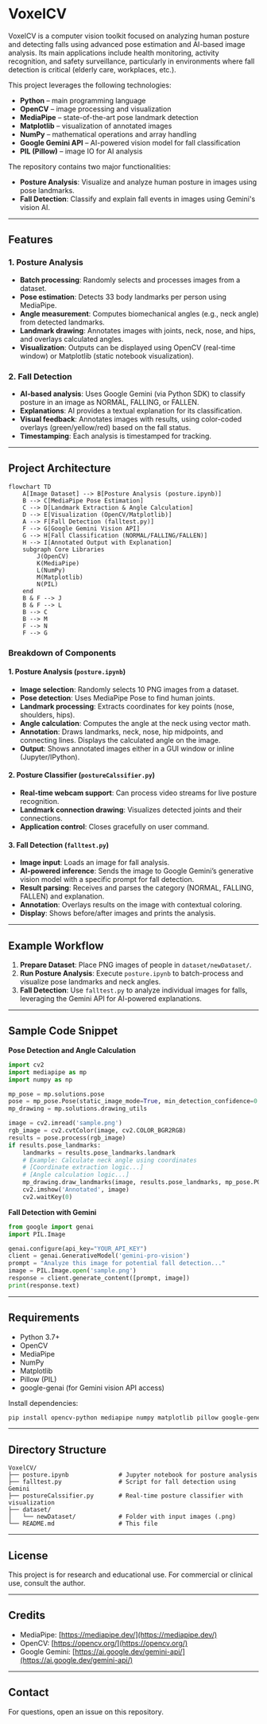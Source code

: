 # VoxelCV

VoxelCV is a computer vision toolkit focused on analyzing human posture and detecting falls using advanced pose estimation and AI-based image analysis. Its main applications include health monitoring, activity recognition, and safety surveillance, particularly in environments where fall detection is critical (elderly care, workplaces, etc.).

This project leverages the following technologies:
- **Python** – main programming language
- **OpenCV** – image processing and visualization
- **MediaPipe** – state-of-the-art pose landmark detection
- **Matplotlib** – visualization of annotated images
- **NumPy** – mathematical operations and array handling
- **Google Gemini API** – AI-powered vision model for fall classification
- **PIL (Pillow)** – image IO for AI analysis

The repository contains two major functionalities:
- **Posture Analysis**: Visualize and analyze human posture in images using pose landmarks.
- **Fall Detection**: Classify and explain fall events in images using Gemini's vision AI.

---

## Features

### 1. Posture Analysis
- **Batch processing**: Randomly selects and processes images from a dataset.
- **Pose estimation**: Detects 33 body landmarks per person using MediaPipe.
- **Angle measurement**: Computes biomechanical angles (e.g., neck angle) from detected landmarks.
- **Landmark drawing**: Annotates images with joints, neck, nose, and hips, and overlays calculated angles.
- **Visualization**: Outputs can be displayed using OpenCV (real-time window) or Matplotlib (static notebook visualization).

### 2. Fall Detection
- **AI-based analysis**: Uses Google Gemini (via Python SDK) to classify posture in an image as NORMAL, FALLING, or FALLEN.
- **Explanations**: AI provides a textual explanation for its classification.
- **Visual feedback**: Annotates images with results, using color-coded overlays (green/yellow/red) based on the fall status.
- **Timestamping**: Each analysis is timestamped for tracking.

---

## Project Architecture

```mermaid
flowchart TD
    A[Image Dataset] --> B[Posture Analysis (posture.ipynb)]
    B --> C[MediaPipe Pose Estimation]
    C --> D[Landmark Extraction & Angle Calculation]
    D --> E[Visualization (OpenCV/Matplotlib)]
    A --> F[Fall Detection (falltest.py)]
    F --> G[Google Gemini Vision API]
    G --> H[Fall Classification (NORMAL/FALLING/FALLEN)]
    H --> I[Annotated Output with Explanation]
    subgraph Core Libraries
        J(OpenCV)
        K(MediaPipe)
        L(NumPy)
        M(Matplotlib)
        N(PIL)
    end
    B & F --> J
    B & F --> L
    B --> C
    B --> M
    F --> N
    F --> G
```

### Breakdown of Components

#### 1. Posture Analysis (`posture.ipynb`)
- **Image selection**: Randomly selects 10 PNG images from a dataset.
- **Pose detection**: Uses MediaPipe Pose to find human joints.
- **Landmark processing**: Extracts coordinates for key points (nose, shoulders, hips).
- **Angle calculation**: Computes the angle at the neck using vector math.
- **Annotation**: Draws landmarks, neck, nose, hip midpoints, and connecting lines. Displays the calculated angle on the image.
- **Output**: Shows annotated images either in a GUI window or inline (Jupyter/IPython).

#### 2. Posture Classifier (`postureCalssifier.py`)
- **Real-time webcam support**: Can process video streams for live posture recognition.
- **Landmark connection drawing**: Visualizes detected joints and their connections.
- **Application control**: Closes gracefully on user command.

#### 3. Fall Detection (`falltest.py`)
- **Image input**: Loads an image for fall analysis.
- **AI-powered inference**: Sends the image to Google Gemini’s generative vision model with a specific prompt for fall detection.
- **Result parsing**: Receives and parses the category (NORMAL, FALLING, FALLEN) and explanation.
- **Annotation**: Overlays results on the image with contextual coloring.
- **Display**: Shows before/after images and prints the analysis.

---

## Example Workflow

1. **Prepare Dataset**: Place PNG images of people in `dataset/newDataset/`.
2. **Run Posture Analysis**: Execute `posture.ipynb` to batch-process and visualize pose landmarks and neck angles.
3. **Fall Detection**: Use `falltest.py` to analyze individual images for falls, leveraging the Gemini API for AI-powered explanations.

---

## Sample Code Snippet

**Pose Detection and Angle Calculation**
```python
import cv2
import mediapipe as mp
import numpy as np

mp_pose = mp.solutions.pose
pose = mp_pose.Pose(static_image_mode=True, min_detection_confidence=0.5)
mp_drawing = mp.solutions.drawing_utils

image = cv2.imread('sample.png')
rgb_image = cv2.cvtColor(image, cv2.COLOR_BGR2RGB)
results = pose.process(rgb_image)
if results.pose_landmarks:
    landmarks = results.pose_landmarks.landmark
    # Example: Calculate neck angle using coordinates
    # [Coordinate extraction logic...]
    # [Angle calculation logic...]
    mp_drawing.draw_landmarks(image, results.pose_landmarks, mp_pose.POSE_CONNECTIONS)
    cv2.imshow('Annotated', image)
    cv2.waitKey(0)
```

**Fall Detection with Gemini**
```python
from google import genai
import PIL.Image

genai.configure(api_key="YOUR_API_KEY")
client = genai.GenerativeModel('gemini-pro-vision')
prompt = "Analyze this image for potential fall detection..."
image = PIL.Image.open('sample.png')
response = client.generate_content([prompt, image])
print(response.text)
```

---

## Requirements

- Python 3.7+
- OpenCV
- MediaPipe
- NumPy
- Matplotlib
- Pillow (PIL)
- google-genai (for Gemini vision API access)

Install dependencies:
```bash
pip install opencv-python mediapipe numpy matplotlib pillow google-generativeai
```

---

## Directory Structure

```
VoxelCV/
├── posture.ipynb              # Jupyter notebook for posture analysis
├── falltest.py                # Script for fall detection using Gemini
├── postureCalssifier.py       # Real-time posture classifier with visualization
├── dataset/
│   └── newDataset/            # Folder with input images (.png)
└── README.md                  # This file
```

---

## License

This project is for research and educational use. For commercial or clinical use, consult the author.

---

## Credits

- MediaPipe: [https://mediapipe.dev/](https://mediapipe.dev/)
- OpenCV: [https://opencv.org/](https://opencv.org/)
- Google Gemini: [https://ai.google.dev/gemini-api/](https://ai.google.dev/gemini-api/)

---

## Contact

For questions, open an issue on this repository.

```
